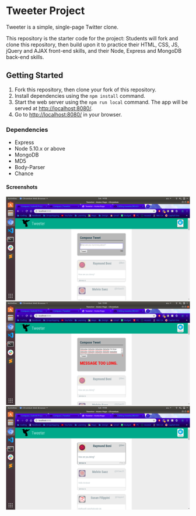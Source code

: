 # Tweeter Project

Tweeter is a simple, single-page Twitter clone.

This repository is the starter code for the project: Students will fork and clone this repository, then build upon it to practice their HTML, CSS, JS, jQuery and AJAX front-end skills, and their Node, Express and MongoDB back-end skills.

## Getting Started

1. Fork this repository, then clone your fork of this repository.
2. Install dependencies using the `npm install` command.
3. Start the web server using the `npm run local` command. The app will be served at <http://localhost:8080/>.
4. Go to <http://localhost:8080/> in your browser.

### Dependencies

- Express
- Node 5.10.x or above
- MongoDB
- MD5
- Body-Parser
- Chance

#### Screenshots

!["Composing a new tweet"](https://github.com/Lancer126/tweeter/blob/master/docs/compose-new-tweet.png)
!["Trying to post a tweet that is too long"](https://github.com/Lancer126/tweeter/blob/master/docs/message-too-long.png)
!["Hovering over a tweet with the mouse to get more info"](https://github.com/Lancer126/tweeter/blob/master/docs/hover-tweet.png)
